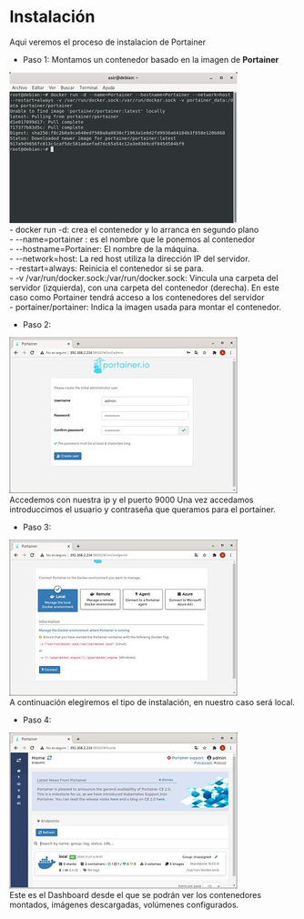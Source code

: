 # Instalación
Aqui veremos el proceso de instalacion de Portainer  
- Paso 1: Montamos un contenedor basado en la imagen de **Portainer** 

![Contenedor con la imagen Portainer](imagenes/1.jpg)  
    - docker run -d: crea el contenedor y lo arranca en segundo plano  
    - --name=portainer : es el nombre que le ponemos al contenedor  
    - --hostname=Portainer: El nombre de la máquina.  
    - --network=host: La red host utiliza la dirección IP del servidor.  
    - -restart=always: Reinicia el contenedor si se para.  
    - -v /var/run/docker.sock:/var/run/docker.sock: Vincula una carpeta del servidor (izquierda), con una carpeta del contenedor (derecha). En este caso como Portainer tendrá acceso a los contenedores del servidor  
    - portainer/portainer: Indica la imagen usada para montar el contenedor.
- Paso 2:

![Contenedor con la imagen Portainer](imagenes/2.jpg)  
Accedemos con nuestra ip y el puerto 9000 
Una vez accedamos introduccimos el usuario y contraseña que queramos para el portainer.  

- Paso 3:

![Contenedor con la imagen Portainer](imagenes/3.jpg)  
A continuación elegiremos el tipo de instalación, en nuestro caso será local.

- Paso 4:

![Contenedor con la imagen Portainer](imagenes/4.jpg)  
Este es el Dashboard desde el que se podrán ver los contenedores montados, imágenes descargadas, volúmenes configurados.
 
